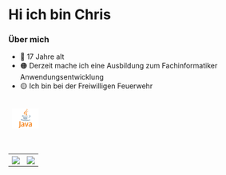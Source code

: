 # Hi ich bin Chris

### Über mich

- 🔴 17 Jahre alt
- 🟠 Derzeit mache ich eine Ausbildung zum Fachinformatiker Anwendungsentwicklung
- 🟡 Ich bin bei der Freiwilligen Feuerwehr

<code>
 <img height="40" src="./image/java.png" alt="Java Language">
</code>

<br>
<br>

<table>
    <tr>
        <td>
            <a href="https://github.com/Bmxertv">
                <img align="center" src="https://github-readme-stats.vercel.app/api/?username=Bmxertv&locale=de&theme=react&show_owner=true&show_icons=true">
            </a>
        </td>
        <td>
            <a href="https://github.com/Bmxertv">
                <img align="center" src="https://github-readme-stats.vercel.app/api/top-langs/?username=Bmxertv&locale=de&theme=react">
            </a>
        </td>
    </tr>
</table>
